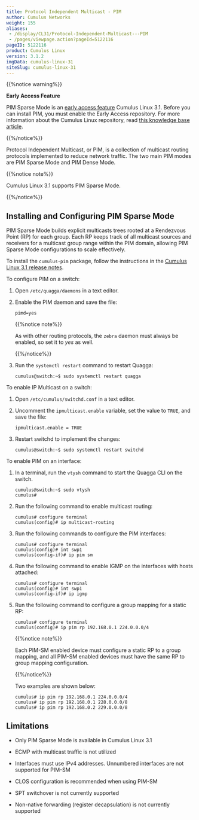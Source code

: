 ```yaml
---
title: Protocol Independent Multicast - PIM
author: Cumulus Networks
weight: 155
aliases:
 - /display/CL31/Protocol-Independent-Multicast---PIM
 - /pages/viewpage.action?pageId=5122116
pageID: 5122116
product: Cumulus Linux
version: 3.1.2
imgData: cumulus-linux-31
siteSlug: cumulus-linux-31
---
```

{{%notice warning%}}

**Early Access Feature**

PIM Sparse Mode is an [early access
feature](https://support.cumulusnetworks.com/hc/en-us/articles/202933878)
Cumulus Linux 3.1. Before you can install PIM, you must enable the Early
Access repository. For more information about the Cumulus Linux
repository, read [this knowledge base
article](https://support.cumulusnetworks.com/hc/en-us/articles/217422127).

{{%/notice%}}

Protocol Independent Multicast, or PIM, is a collection of multicast
routing protocols implemented to reduce network traffic. The two main
PIM modes are PIM Sparse Mode and PIM Dense Mode.

{{%notice note%}}

Cumulus Linux 3.1 supports PIM Sparse Mode.

{{%/notice%}}

## <span>Installing and Configuring PIM Sparse Mode</span>

PIM Sparse Mode builds explicit multicasts trees rooted at a Rendezvous
Point (RP) for each group. Each RP keeps track of all multicast sources
and receivers for a multicast group range within the PIM domain,
allowing PIM Sparse Mode configurations to scale effectively.

To install the `cumulus-pim` package, follow the instructions in the
[Cumulus Linux 3.1 release
notes](https://support.cumulusnetworks.com/hc/en-us/articles/224473608#ea).

To configure PIM on a switch:

1.  Open `/etc/quagga/daemons` in a text editor.

2.  Enable the PIM daemon and save the file:
    
        pimd=yes
    
    {{%notice note%}}
    
    As with other routing protocols, the `zebra` daemon must always be
    enabled, so set it to *yes* as well.
    
    {{%/notice%}}

3.  Run the `systemctl restart` command to restart Quagga:
    
        cumulus@switch:~$ sudo systemctl restart quagga

To enable IP Multicast on a switch:

1.  Open `/etc/cumulus/switchd.conf` in a text editor.

2.  Uncomment the `ipmulticast.enable` variable, set the value to
    `TRUE`, and save the file:
    
        ipmulticast.enable = TRUE

3.  Restart switchd to implement the changes:
    
        cumulus@switch:~$ sudo systemctl restart switchd

To enable PIM on an interface:

1.  In a terminal, run the `vtysh` command to start the Quagga CLI on
    the switch.
    
        cumulus@switch:~$ sudo vtysh
        cumulus# 

2.  Run the following command to enable multicast routing:
    
        cumulus# configure terminal
        cumulus(config)# ip multicast-routing

3.  Run the following commands to configure the PIM interfaces:
    
        cumulus# configure terminal
        cumulus(config)# int swp1
        cumulus(config-if)# ip pim sm

4.  Run the following command to enable IGMP on the interfaces with
    hosts attached:
    
        cumulus# configure terminal
        cumulus(config)# int swp1 
        cumulus(config-if)# ip igmp

5.  Run the following command to configure a group mapping for a static
    RP:
    
        cumulus# configure terminal 
        cumulus(config)# ip pim rp 192.168.0.1 224.0.0.0/4
    
    {{%notice note%}}
    
    Each PIM-SM enabled device must configure a static RP to a group
    mapping, and all PIM-SM enabled devices must have the same RP to
    group mapping configuration.
    
    {{%/notice%}}
    
    Two examples are shown below:
    
        cumulus# ip pim rp 192.168.0.1 224.0.0.0/4
        cumulus# ip pim rp 192.168.0.1 228.0.0.0/8
        cumulus# ip pim rp 192.168.0.2 229.0.0.0/8

## <span>Limitations</span>

  - Only PIM Sparse Mode is available in Cumulus Linux 3.1

  - ECMP with multicast traffic is not utilized

  - Interfaces must use IPv4 addresses. Unnumbered interfaces are not
    supported for PIM-SM

  - CLOS configuration is recommended when using PIM-SM

  - SPT switchover is not currently supported

  - Non-native forwarding (register decapsulation) is not currently
    supported

<article id="html-search-results" class="ht-content" style="display: none;">

</article>

<footer id="ht-footer">

</footer>
